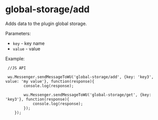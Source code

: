 global-storage/add
===

Adds data to the plugin global storage.

Parameters:

 * `key` - key name
 * `value` - value

Example:

```
 //JS API

 wu.Messenger.sendMessageToWU('global-storage/add', {key: 'key3', value: 'my value'}, function(response){
        console.log(response);

        wu.Messenger.sendMessageToWU('global-storage/get', {key: 'key3'}, function(response){
            console.log(response);
        });
    });
```
